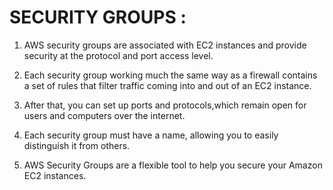 # SECURITY GROUPS :
1. AWS security groups are associated with EC2 instances and provide security at the protocol and port access level.

2. Each security group working much the same way as a firewall contains a set of rules that filter traffic coming into and out of an EC2 instance.

3. After that, you can set up ports and protocols,which remain open for users and computers over the internet.

4. Each security group must have a name, allowing you to easily distinguish it from others.  

5. AWS Security Groups are a flexible tool to help you secure your Amazon EC2 instances.
